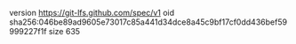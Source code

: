 version https://git-lfs.github.com/spec/v1
oid sha256:046be89ad9605e73017c85a441d34dce8a45c9bf17cf0dd436bef59999227f1f
size 635
